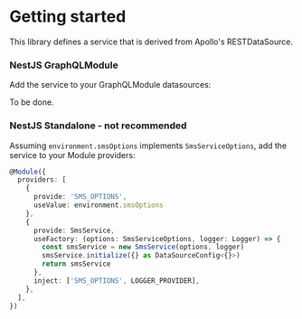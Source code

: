 # Getting started

This library defines a service that is derived from Apollo's RESTDataSource.

### NestJS GraphQLModule

Add the service to your GraphQLModule datasources:

To be done.

### NestJS Standalone - not recommended

Assuming `environment.smsOptions` implements `SmsServiceOptions`, add the service to your Module providers:

```typescript
@Module({
  providers: [
    {
      provide: 'SMS_OPTIONS',
      useValue: environment.smsOptions
    },
    {
      provide: SmsService,
      useFactory: (options: SmsServiceOptions, logger: Logger) => {
        const smsService = new SmsService(options, logger)
        smsService.initialize({} as DataSourceConfig<{}>)
        return smsService
      },
      inject: ['SMS_OPTIONS', LOGGER_PROVIDER],
    },
  ],
})
```
